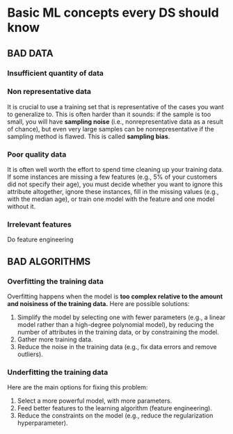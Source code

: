 # Basic ML concepts every DS should know
## BAD DATA
### Insufficient quantity of data
### Non representative data
It is crucial to use a training set that is representative of the cases you
want to generalize to. This is often harder than it sounds: if the sample is
too small, you will have **sampling noise** (i.e., nonrepresentative data as a
result of chance), but even very large samples can be nonrepresentative if
the sampling method is flawed. This is called **sampling bias**.

### Poor quality data
It is often well worth the effort to spend time cleaning up your training data.
If some instances are missing a few features (e.g., 5% of your customers did not specify their age), you must decide whether you want to ignore this attribute altogether, ignore these instances, fill in the missing values (e.g., with the median age), or train one
model with the feature and one model without it.
### Irrelevant features
Do feature engineering


## BAD ALGORITHMS
### Overfitting the training data
Overfitting happens when the model is **too complex relative to the amount and noisiness of the training data.** Here are possible solutions:
1. Simplify the model by selecting one with fewer parameters (e.g., a linear model rather than a high-degree polynomial model), by reducing the number of attributes in the training data, or by constraining the model.
2. Gather more training data.
3. Reduce the noise in the training data (e.g., fix data errors and remove outliers).

### Underfitting the training data
Here are the main options for fixing this problem:
1. Select a more powerful model, with more parameters.
2. Feed better features to the learning algorithm (feature engineering).
3. Reduce the constraints on the model (e.g., reduce the regularization hyperparameter).


